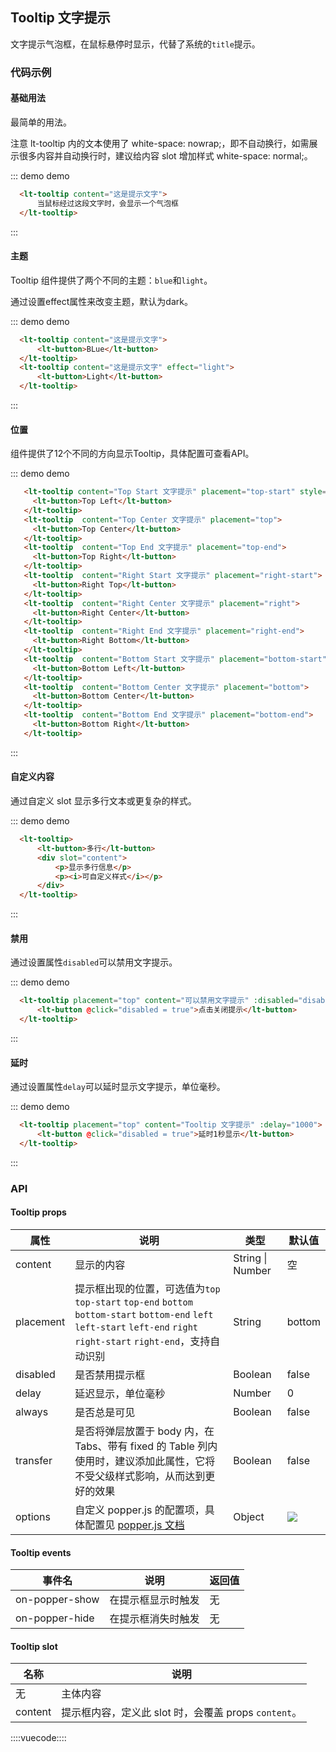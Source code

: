 ## Tooltip 文字提示

文字提示气泡框，在鼠标悬停时显示，代替了系统的`title`提示。

### 代码示例

#### 基础用法

最简单的用法。

注意 lt-tooltip 内的文本使用了 white-space: nowrap;，即不自动换行，如需展示很多内容并自动换行时，建议给内容 slot 增加样式 white-space: normal;。

::: demo demo
```html
  <lt-tooltip content="这是提示文字">
      当鼠标经过这段文字时，会显示一个气泡框
  </lt-tooltip>
```
:::

#### 主题

Tooltip 组件提供了两个不同的主题：`blue`和`light`。

通过设置effect属性来改变主题，默认为dark。

::: demo demo
```html
  <lt-tooltip content="这是提示文字">
      <lt-button>BLue</lt-button>
  </lt-tooltip>
  <lt-tooltip content="这是提示文字" effect="light">
      <lt-button>Light</lt-button>
  </lt-tooltip>
```
:::


#### 位置

组件提供了12个不同的方向显示Tooltip，具体配置可查看API。

::: demo demo
```html
   <lt-tooltip content="Top Start 文字提示" placement="top-start" style="margin-bottom: 16px">
     <lt-button>Top Left</lt-button>
   </lt-tooltip>
   <lt-tooltip  content="Top Center 文字提示" placement="top">
     <lt-button>Top Center</lt-button>
   </lt-tooltip>
   <lt-tooltip  content="Top End 文字提示" placement="top-end">
     <lt-button>Top Right</lt-button>
   </lt-tooltip>
   <lt-tooltip  content="Right Start 文字提示" placement="right-start">
     <lt-button>Right Top</lt-button>
   </lt-tooltip>
   <lt-tooltip  content="Right Center 文字提示" placement="right">
     <lt-button>Right Center</lt-button>
   </lt-tooltip>
   <lt-tooltip  content="Right End 文字提示" placement="right-end">
     <lt-button>Right Bottom</lt-button>
   </lt-tooltip>
   <lt-tooltip  content="Bottom Start 文字提示" placement="bottom-start">
     <lt-button>Bottom Left</lt-button>
   </lt-tooltip>
   <lt-tooltip  content="Bottom Center 文字提示" placement="bottom">
     <lt-button>Bottom Center</lt-button>
   </lt-tooltip>
   <lt-tooltip  content="Bottom End 文字提示" placement="bottom-end">
     <lt-button>Bottom Right</lt-button>
   </lt-tooltip>
```
:::

#### 自定义内容

通过自定义 slot 显示多行文本或更复杂的样式。

::: demo demo
```html
  <lt-tooltip>
      <lt-button>多行</lt-button>
      <div slot="content">
          <p>显示多行信息</p>
          <p><i>可自定义样式</i></p>
      </div>
  </lt-tooltip>
```
:::

#### 禁用

通过设置属性`disabled`可以禁用文字提示。

::: demo demo
```html
  <lt-tooltip placement="top" content="可以禁用文字提示" :disabled="disabled">
      <lt-button @click="disabled = true">点击关闭提示</lt-button>
  </lt-tooltip>
```
:::

#### 延时

通过设置属性`delay`可以延时显示文字提示，单位毫秒。

::: demo demo
```html
  <lt-tooltip placement="top" content="Tooltip 文字提示" :delay="1000">
      <lt-button @click="disabled = true">延时1秒显示</lt-button>
  </lt-tooltip>
```
:::

### API

#### Tooltip props

属性|说明|类型|默认值
---|---|---|---
content|显示的内容|String \| Number|空
placement|提示框出现的位置，可选值为`top` `top-start` `top-end` `bottom` `bottom-start` `bottom-end` `left` `left-start` `left-end` `right` `right-start` `right-end`，支持自动识别|String|bottom
disabled|是否禁用提示框|Boolean|false
delay|延迟显示，单位毫秒|Number|0
always|是否总是可见|Boolean|false
transfer|是否将弹层放置于 body 内，在 Tabs、带有 fixed 的 Table 列内使用时，建议添加此属性，它将不受父级样式影响，从而达到更好的效果|Boolean|false
options|自定义 popper.js 的配置项，具体配置见 [popper.js 文档](https://popper.js.org/popper-documentation.html)|Object|![](https://ws3.sinaimg.cn/large/006tKfTcly1fr42hc9bx7j308z05taa5.jpg)

#### Tooltip events

事件名|说明|返回值
---|---|---
on-popper-show|在提示框显示时触发|无
on-popper-hide|在提示框消失时触发|无

#### Tooltip slot

名称|说明|
---|---
无|主体内容
content|提示框内容，定义此 slot 时，会覆盖 props `content`。

::::vuecode::::
<script>
export default {
    data () {
        return {
            disabled: false
        }
    }
}
</script>